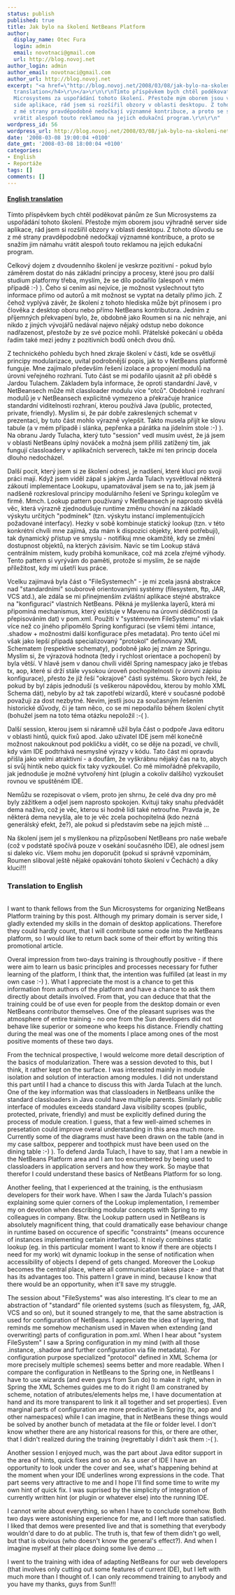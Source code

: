```yaml
---
status: publish
published: true
title: Jak bylo na školení NetBeans Platform
author:
  display_name: Otec Fura
  login: admin
  email: novotnaci@gmail.com
  url: http://blog.novoj.net
author_login: admin
author_email: novotnaci@gmail.com
author_url: http://blog.novoj.net
excerpt: "<a href=\"http://blog.novoj.net/2008/03/08/jak-bylo-na-skoleni-netbeans-platform/#english\">\r\n<h4>English
  translation</h4>\r\n</a>\r\n\r\nTímto příspěvkem bych chtěl poděkovat pánům ze Sun
  Microsystems za uspořádání tohoto školení. Přestože mým oborem jsou výhradně server
  side aplikace, rád jsem si rozšířil obzory v oblasti desktopu. Z tohoto důvodu se
  z mé strany pravděpodobně nedočkají významné kontribuce, a proto se snažím jim námahu
  vrátit alespoň touto reklamou na jejich edukační program.\r\n\r\n"
wordpress_id: 56
wordpress_url: http://blog.novoj.net/2008/03/08/jak-bylo-na-skoleni-netbeans-platform/
date: '2008-03-08 19:00:04 +0100'
date_gmt: '2008-03-08 18:00:04 +0100'
categories:
- English
- Reportáže
tags: []
comments: []
---
```

<p><a href="http://blog.novoj.net/2008/03/08/jak-bylo-na-skoleni-netbeans-platform/#english"></p>
<h4>English translation</h4>
<p></a></p>
<p>Tímto příspěvkem bych chtěl poděkovat pánům ze Sun Microsystems za uspořádání tohoto školení. Přestože mým oborem jsou výhradně server side aplikace, rád jsem si rozšířil obzory v oblasti desktopu. Z tohoto důvodu se z mé strany pravděpodobně nedočkají významné kontribuce, a proto se snažím jim námahu vrátit alespoň touto reklamou na jejich edukační program.</p>
<p><a id="more"></a><a id="more-56"></a></p>
<p>Celkový dojem z dvoudenního školení je veskrze pozitivní - pokud bylo záměrem dostat do nás základní principy a procesy, které jsou pro další studium platformy třeba, myslím, že se dílo podařilo (alespoň v mém případě :-) ). Čeho si cením asi nejvíce, je možnost vyslechnout tyto informace přímo od autorů a mít možnost se vyptat na detaily přímo jich. Z čehož vyplývá závěr, že školení z tohoto hlediska může být přínosem i pro člověka z desktop oboru nebo přímo NetBeans kontributora. Jedním z příjemných překvapení bylo, že, obdobně jako Roumen si na nic nehraje, ani nikdo z jiných vývojářů nedával najevo nějaký odstup nebo dokonce nadřazenost, přestože by ze své pozice mohli. Přátelské pokecání u oběda řadím také mezi jedny z pozitivních bodů oněch dvou dnů.</p>
<p>Z technického pohledu bych hned zkraje školení v části, kde se osvětlují principy modularizace, uvítal podrobnější popis, jak to v NetBeans platformě funguje. Mne zajímalo především řešení izolace a propojení modulů na úrovni veřejného rozhraní. Tuto část se mi podařilo ujasnit až při obědě s Jardou Tulachem. Základem byla informace, že oproti standardní Javě, v NetBeansech může mít classloader modulu více "otců". Obdobně i rozhraní modulů je v NetBeansech explicitně vymezeno a překračuje hranice standardní viditelnosti rozhraní, kterou používá Java (public, protected, private, friendly). Myslím si, že pár dobře zakreslených schemat v prezentaci, by tuto část mohlo výrazně vylepšit. Takto musela přijít ke slovu tabule (a v mém případě i slánka, pepřenka a párátka na jídelním stole :-) ). Na obranu Jardy Tulacha, který tuto "session" vedl musím uvést, že já jsem v oblasti NetBeans úplný nováček a možná jsem příliš zatížený tím, jak fungují classloadery v aplikačních serverech, takže mi ten princip docela dlouho nedocházel.</p>
<p>Další pocit, který jsem si ze školení odnesl, je nadšení, které kluci pro svoji práci mají. Když jsem viděl zápal s jakým Jarda Tulach vysvětloval některá zákoutí implementace Lookupu, upamatovával jsem se na to, jak jsem já nadšeně rozkresloval principy modulárního řešení ve Springu kolegům ve firmě. Mmch. Lookup pattern používaný v NetBeansech je naprosto skvělá věc, která výrazně zjednodušuje runtime změnu chování na základě výskytu určitých "podmínek" (tzn. výskytu instancí implementujících požadované interfacy). Hezky v sobě kombinuje statický lookup (tzn. v této konkrétní chvíli mne zajímá, zda mám k dispozici objekty, které potřebuji), tak dynamický přístup ve smyslu - notifikuj mne okamžitě, kdy se změní dostupnost objektů, na kterých závisím. Navíc se tím Lookup stává centrálním místem, kudy probíhá komunikace, což má zcela zřejmé výhody. Tento pattern si vyrývám do paměti, protože si myslím, že se najde příležitost, kdy mi ušetří kus práce.</p>
<p>Vcelku zajímavá byla část o "FileSystemech" - je mi zcela jasná abstrakce nad "standardními" souborově orientovanými systémy (filesystem, ftp, JAR, VCS atd.), ale zdála se mi přinejmenším zvláštní aplikace stejné abstrakce na "konfiguraci" vlastních NetBeans. Pěkná je myšlenka layerů, která mi připomíná mechanismus, který existuje v Mavenu na úrovni dědičnosti (a přepisováním dat) v pom.xml. Použití v "systémovém FileSystemu" mi však více než co jiného připomělo Spring konfiguraci (se všemi těmi .intance, .shadow + možnostmi další konfigurace přes metadata). Pro tento účel mi však jako lepší připadá specializovaný "protokol" definovaný XML Schematem (respektive schematy), podobně jako jej znám ze Springu. Myslím si, že výrazová hodnota (tedy i rychlost orientace a pochopení) by byla větší. V hlavě jsem v danou chvíli viděl Spring namespacy jako je třebas tx, aop, které si drží stále vysokou úroveň pochopitelnosti (v úrovni zápisu konfigurace), přesto že již řeší "okrajové" části systému. Skoro bych řekl, že pokud by byl zápis jednoduší (s veškerou nápovědou, kterou by mohlo XML Schema dát), nebylo by až tak zapotřebí wizardů, které v současné podobě považuji za dost nezbytné. Nevím, jestli jsou za současným řešením historické důvody, či je tam něco, co se mi nepodařilo během školení chytit (bohužel jsem na toto téma otázku nepoložil :-( ).</p>
<p>Další session, kterou jsem si náramně užil byla část o podpoře Java editoru v oblasti hintů, quick fixů apod. Jako uživatel IDE jsem měl konečně možnost nakouknout pod pokličku a vidět, co se děje na pozadí, ve chvíli, kdy vám IDE podtrhává nesmyslné výrazy v kódu. Tato část mi opravdu přišla jako velmi atraktivní - a doufám, že vyškrábnu nějaký čas na to, abych si svůj hintík nebo quick fix taky vyzkoušel. Co mě mimořádně překvapilo, jak jednoduše je možné vytvořený hint (plugin a cokoliv dalšího) vyzkoušet rovnou ve spuštěném IDE.</p>
<p>Nemůžu se rozepisovat o všem, proto jen shrnu, že celé dva dny pro mě byly zážitkem a odjel jsem naprosto spokojen. Kvituji taky snahu předvádět dema naživo, což je věc, kterou si hodně lidí také netroufne. Pravda je, že některá dema nevyšla, ale to je věc zcela pochopitelná (kdo nezná generálský efekt, že?), ale pokud si představím sebe na jejich místě ...</p>
<p>Na školení jsem jel s myšlenkou na přizpůsobení NetBeans pro naše webaře (což v podstatě spočívá pouze v osekání současného IDE), ale odnesl jsem si daleko víc. Všem mohu jen doporučit (pokud si správně vzpomínám, Roumen sliboval ještě nějaké opakování tohoto školení v Čechách) a díky kluci!!!</p>
<p><a name="english"></p>
<h3>Translation to English</h3>
<p></a><br />
I want to thank fellows from the Sun Microsystems for organizing NetBeans Platform training by this post. Although my primary domain is server side, I gladly extended my skills in the domain of desktop applications. Therefore they could hardly count, that I will contribute some code into the NetBeans platform, so I would like to return back some of their effort by writing this promotional article.</p>
<p>Overal impression from two-days training is throughoutly positive - if there were aim to learn us basic principles and processes necessary for futher learning of the platform, I think that, the intention was fulfilled (at least in my own case :-) ). What I appreciate the most is a chance to get this information from authors of the platform and have a chance to ask them directly about details involved. From that, you can deduce that that the training could be of use even for people from the desktop domain or even NetBeans contributor themselves. One of the pleasant suprises was the atmosphere of entire training - no one from the Sun developers did not behave like superior or someone who keeps his distance. Friendly chatting during the meal was one of the moments I place among ones of the most positive moments of these two days.</p>
<p>From the technical prospective, I would welcome more detail description of the basics of modularization. There was a session devoted to this, but I think, it rather kept on the surface. I was interested mainly in module isolation and solution of interaction among modules. I did not understand this part until I had a chance to discuss this with Jarda Tulach at the lunch. One of the key information was that classloaders in NetBeans unlike the standard classloaders in Java could have multiple parents. Similarly public interface of modules exceeds standard Java visibility scopes (public, protected, private, friendly) and must be explicitly defined during the process of module creation. I guess, that a few well-aimed schemes in presetation could improve overal understanding in this area much more. Currently some of the diagrams must have been drawn on the table (and in my case saltbox, pepperer and toothpick must have been used on the dining table :-) ). To defend Jarda Tulach, I have to say, that I am a newbie in the NetBeans Platform area and I am too encumbered by being used to classloaders in application servers and how they work. So maybe that therefor I could understand these basics of NetBeans Platform for so long.</p>
<p>Another feeling, that I experienced at the training, is the enthusiasm developers for their work have. When I saw the Jarda Tulach's passion explaining some quier corners of the Lookup implementation, I remember my on devotion when describing modular concepts with Spring to my colleagues in company. Btw. the Lookup pattern used in NetBeans is absolutely magnificent thing, that could dramatically ease behaviour change in runtime based on occurence of specific "constraints" (means occurence of instances implementing certain interfaces). It nicely combines static lookup (eg. in this particular moment I want to know if there are objects I need for my work) wit dynamic lookup in the sense of notification when accessibility of objects I depend of gets changed. Moreover the Lookup becomes the central place, where all communication takes place - and that has its advantages too. This pattern I grave in mind, because I know that there would be an opportunity, when it'll save my struggle.</p>
<p>The session about "FileSystems" was also interesting. It's clear to me an abstraction of "standard" file oriented systems (such as filesystem, fg, JAR, VCS and so on), but it souned strangely to me, that the same abstraction is used for configuration of NetBeans. I appreciate the idea of layering, that reminds me somehow mechanism used in Maven when extending (and overwriting) parts of configuration in pom.xml. When I hear about "system FileSystem" I saw a Spring configuration in my mind (with all those .instance, .shadow and further configuration via file metadata). For configuration purpose specialized "protocol" defined in XML Schema (or more precisely multiple schemes) seems better and more readable. When I compare the configuration in NetBeans to the Spring one, in NetBeans I have to use wizards (and even guys from Sun do) to make it right, when in Spring the XML Schemes guides me to do it right (I am constraned by scheme, notation of atributes/elements helps me, I have documentation at hand and its more transparent to link it all together and set properties). Even marginal parts of configuration are more predicative in Spring (tx, aop and other namespaces) while I can imagine, that in NetBeans these things would be solved by another bunch of metadata at the file or folder level. I don't know whether there are any historical reasons for this, or there are other, that I didn't realized during the training (regrettably I didn't ask them :-( ).</p>
<p>Another session I enjoyed much, was the part about Java editor support in the area of hints, quick fixes and so on. As a user of IDE I have an opportunity to look under the cover and see, what's happening behind at the moment when your IDE underlines wrong expressions in the code. That part seems very attractive to me and I hope I'll find some time to write my own hint of quick fix. I was suprised by the simplicity of integration of currently written hint (or plugin or whatever else) into the running IDE.</p>
<p>I cannot write about everything, so when I have to conclude somehow. Both two days were astonishing experience for me, and I left more than satisfied. I liked that demos were presented live and that is something that everybody wouldn'd dare to do at public. The truth is, that few of them didn't go well, but that is obvious (who doesn't know the general's effect?). And when I imagine myself at their place doing some live demo ...</p>
<p>I went to the training with idea of adapting NetBeans for our web developers (that involves only cutting out some features of current IDE), but I left with much more than I thought of. I can only recommend training to anybody and you have my thanks, guys from Sun!!!</p>
